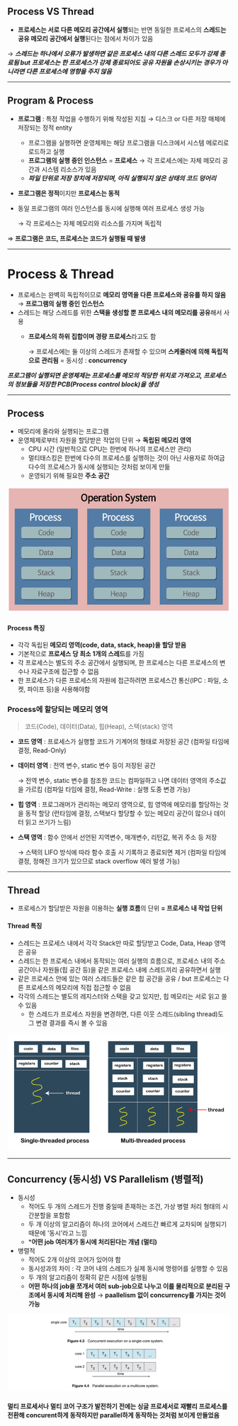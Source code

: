 ## Process VS Thread
- **프로세스는 서로 다른 메모리 공간에서 실행**되는 반면 동일한 프로세스의 **스레드는 공유 메모리 공간에서 실행**된다는 점에서 차이가 있음

&rarr; ***스레드는 하나에서 오류가 발생하면 같은 프로세스 내의 다른 스레드 모두가 강제 종료됨 but 프로세스는 한 프로세스가 강제 종료되어도 공유 자원을 손상시키는 경우가 아니라면 다른 프로세스에 영향을 주지 않음***

---
## Program & Process
- **프로그램** : 특정 작업을 수행하기 위해 작성된 지침 &rarr; 디스크 or 다른 저장 매체에 저장되는 정적 entity
    - 프로그램을 실행하면 운영체제는 해당 프로그램을 디스크에서 시스템 메로리로 로드하고 실행
    - **프로그램의 실행 중인 인스턴스** = **프로세스** &rarr; 각 프로세스에는 자체 메모리 공간과 시스템 리소스가 있음
    - ***파일 단위로 저장 장치에 저장되며, 아직 실행되지 않은 상태의 코드 덩어리***
- **프로그램은 정적**이지만 **프로세스는 동적**
- 동일 프로그램의 여러 인스턴스를 동시에 실행해 여러 프로세스 생성 가능

    &rarr; 각 프로세스는 자체 메모리와 리소스를 가지며 독립적

⇒ **프로그램은 코드, 프로세스는 코드가 실행될 때 발생**

---
# Process & Thread
- 프로세스는 완벽히 독립적이므로 **메모리 영역을 다른 프로세스와 굥유를 하지 않음** &rarr; **프로그램의 실행 중인 인스턴스**
- 스레드는 해당 스레드를 위한 **스택을 생성할 뿐 프로세스 내의 메모리를 공유**해서 사용
    - **프로세스의 하위 집합이며 경량 프로세스**라고도 함

        &rarr; 프로세스에는 둘 이상의 스레드가 존재할 수 있으며 **스케줄러에 의해 독립적으로 관리됨** = 동시성 : **concurrency**

***프로그램이 실행되면 운영체제는 프로세스를 메모의 적당한 위치로 가져오고, 프로세스의 정보들을 저장한 PCB(Process control block)을 생성***

---
## Process
- 메모리에 올라와 실행되는 프로그램
- 운영체제로부터 자원을 할당받은 작업의 단위 &rarr; **독립된 메모리 영역**
    - CPU 시간 (일반적으로 CPU는 한번에 하나의 프로세스만 관리)
    - 멀티태스킹은 한번에 다수의 프로세스를 실행하는 것이 아닌 사용자로 하여금 다수의 프로세스가 동시에 실행되는 것처럼 보이게 만듦
    - 운영되기 위해 필요한 **주소 공간**

![process](/contents/Operating_System/img/process.png)

#### Process 특징
- 각각 독립된 **메모리 영역(code, data, stack, heap)을 할당 받음**
- 기본적으로 **프로세스 당 최소 1개의 스레드**를 가짐
- 각 프로세스는 별도의 주소 공간에서 실행되며, 한 프로세스는 다른 프로세스의 변수나 자료구조에 접근할 수 없음
- 한 프로세스가 다른 프로세스의 자원에 접근하려면 프로세스간 통신(IPC : 파일, 소켓, 파이프 등)을 사용해야함

### Process에 할당되는 메모리 영역
> 코드(Code), 데이터(Data), 힙(Heap), 스택(stack) 영역

- **코드 영역** : 프로세스가 실행할 코드가 기계어의 형태로 저장된 공간 (컴파일 타임에 결정, Read-Only)
- **데이터 영역** : 전역 변수, static 변수 등이 저장된 공간

  &rarr; 전역 변수, static 변수를 참조한 코드는 컴파일하고 나면 데이터 영역의 주소값을 가르킴 (컴파일 타임에 결정, Read-Write : 실행 도중 변경 가능)
- **힙 영역** : 프로그래머가 관리하는 메모리 영역으로, 힙 영역에 메모리를 할당하는 것을 동적 할당 (런타임에 결정, 스택보다 할당할 수 있는 메모리 공간이 많으나 데이터 읽고 쓰기가 느림)
- **스택 영역** : 함수 안에서 선언된 지역변수, 매개변수, 리턴값, 복귀 주소 등 저장

  &rarr; 스택의 LIFO 방식에 따라 함수 호출 시 기록하고 종료되면 제거 (컴파일 타임에 결정, 정해진 크기가 있으므로 stack overflow 에러 발생 가능)

---
## Thread
- 프로세스가 할당받은 자원을 이용하는 **실행 흐름**의 단위 **= 프로세스 내 작업 단위**

#### Thread 특징
- 스레드는 프로세스 내에서 각각 Stack만 따로 할당받고 Code, Data, Heap 영역은 공유
- 스레드는 한 프로세스 내에서 동작되는 여러 실행의 흐름으로, 프로세스 내의 주소 공간이나 자원들(힙 공간 등)을 같은 프로세스 내에 스레드끼리 공유하면서 실행
- 같은 프로세스 안에 있는 여러 스레드들은 같은 힙 공간을 공유 / but 프로세스는 다른 프로세스의 메모리에 직접 접근할 수 없음
- 각각의 스레드는 별도의 레지스터와 스택을 갖고 있지만, 힙 메모리는 서로 읽고 쓸 수 있음
    - 한 스레드가 프로세스 자원을 변경하면, 다른 이웃 스레드(sibling thread)도 그 변경 결과를 즉시 볼 수 있음

![thread](/contents/Operating_System/img/thread.png)

---
## Concurrency (동시성) VS Parallelism (병렬적) 
- 동시성
    - 적어도 두 개의 스레드가 진행 중일때 존재하는 조건, 가상 병렬 처리 형태의 시간분할을 포함함
    - 두 개 이상의 알고리즘이 하나의 코어에서 스레드간 빠르게 교차되며 실행되기 때문에 '동시'라고 느낌
    - ***어떤 job 여러개가 동시에 처리된다는 개념 (멀티)**
- 병렬적
    - 적어도 2개 이상의 코어가 있어야 함
    - 동시성과의 차이 : 각 코어 내의 스레드가 실제 동시에 명령어를 실행할 수 있음
    - 두 개의 알고리즘이 정확히 같은 시점에 실행됨
    - **어떤 하나의 job을 쪼개서 여러 sub-job으로 나누고 이를 물리적으로 분리된 구조에서 동시에 처리해 완성**
&rarr; **paallelism 없이 concurrency를 가지는 것이 가능**

![Concurrency_Parallelism](/contents/Operating_System/img/Concurrency_Parallelism.jpeg)

#### 멀티 프로세서나 멀티 코어 구조가 발전하기 전에는 싱글 프로세서로 재빨리 프로세스를 전환해 concurent하게 동작하지만 parallel하게 동작하는 것처럼 보이게 만들었음

 